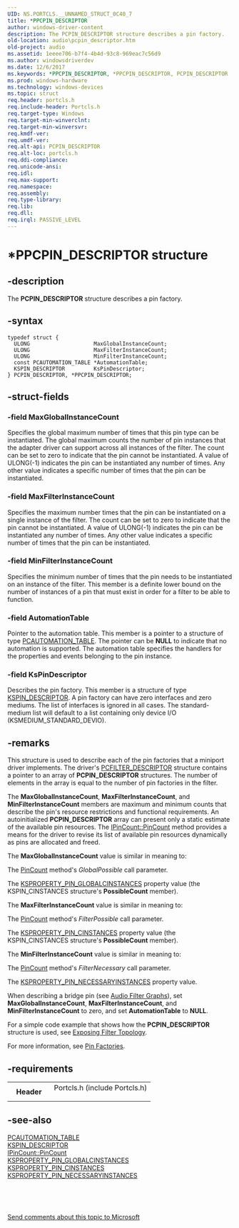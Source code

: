 ```yaml
---
UID: NS.PORTCLS.__UNNAMED_STRUCT_0C40_7
title: *PPCPIN_DESCRIPTOR
author: windows-driver-content
description: The PCPIN_DESCRIPTOR structure describes a pin factory.
old-location: audio\pcpin_descriptor.htm
old-project: audio
ms.assetid: 1eeee706-b7f4-4b4d-93c8-969eac7c56d9
ms.author: windowsdriverdev
ms.date: 12/6/2017
ms.keywords: *PPCPIN_DESCRIPTOR, *PPCPIN_DESCRIPTOR, PCPIN_DESCRIPTOR
ms.prod: windows-hardware
ms.technology: windows-devices
ms.topic: struct
req.header: portcls.h
req.include-header: Portcls.h
req.target-type: Windows
req.target-min-winverclnt: 
req.target-min-winversvr: 
req.kmdf-ver: 
req.umdf-ver: 
req.alt-api: PCPIN_DESCRIPTOR
req.alt-loc: portcls.h
req.ddi-compliance: 
req.unicode-ansi: 
req.idl: 
req.max-support: 
req.namespace: 
req.assembly: 
req.type-library: 
req.lib: 
req.dll: 
req.irql: PASSIVE_LEVEL
---
```


# *PPCPIN_DESCRIPTOR structure



## -description
The <b>PCPIN_DESCRIPTOR</b> structure describes a pin factory.



## -syntax

````
typedef struct {
  ULONG                    MaxGlobalInstanceCount;
  ULONG                    MaxFilterInstanceCount;
  ULONG                    MinFilterInstanceCount;
  const PCAUTOMATION_TABLE *AutomationTable;
  KSPIN_DESCRIPTOR         KsPinDescriptor;
} PCPIN_DESCRIPTOR, *PPCPIN_DESCRIPTOR;
````


## -struct-fields

### -field MaxGlobalInstanceCount

Specifies the global maximum number of times that this pin type can be instantiated. The global maximum counts the number of pin instances that the adapter driver can support across all instances of the filter. The count can be set to zero to indicate that the pin cannot be instantiated. A value of ULONG(-1) indicates the pin can be instantiated any number of times. Any other value indicates a specific number of times that the pin can be instantiated.


### -field MaxFilterInstanceCount

Specifies the maximum number times that the pin can be instantiated on a single instance of the filter. The count can be set to zero to indicate that the pin cannot be instantiated. A value of ULONG(-1) indicates the pin can be instantiated any number of times. Any other value indicates a specific number of times that the pin can be instantiated.


### -field MinFilterInstanceCount

Specifies the minimum number of times that the pin needs to be instantiated on an instance of the filter. This member is a definite lower bound on the number of instances of a pin that must exist in order for a filter to be able to function.


### -field AutomationTable

Pointer to the automation table. This member is a pointer to a structure of type <a href="audio.pcautomation_table">PCAUTOMATION_TABLE</a>. The pointer can be <b>NULL</b> to indicate that no automation is supported. The automation table specifies the handlers for the properties and events belonging to the pin instance.


### -field KsPinDescriptor

Describes the pin factory. This member is a structure of type <a href="stream.kspin_descriptor">KSPIN_DESCRIPTOR</a>. A pin factory can have zero interfaces and zero mediums. The list of interfaces is ignored in all cases. The standard-medium list will default to a list containing only device I/O (KSMEDIUM_STANDARD_DEVIO).


## -remarks
This structure is used to describe each of the pin factories that a miniport driver implements. The driver's <a href="..\portcls\ns-portcls-__unnamed_struct_0c40_9.md">PCFILTER_DESCRIPTOR</a> structure contains a pointer to an array of <b>PCPIN_DESCRIPTOR</b> structures. The number of elements in the array is equal to the number of pin factories in the filter.

The <b>MaxGlobalInstanceCount</b>, <b>MaxFilterInstanceCount</b>, and <b>MinFilterInstanceCount</b> members are maximum and minimum counts that describe the pin's resource restrictions and functional requirements. An autoinitialized <b>PCPIN_DESCRIPTOR</b> array can present only a static estimate of the available pin resources. The <a href="audio.ipincount_pincount">IPinCount::PinCount</a> method provides a means for the driver to revise its list of available pin resources dynamically as pins are allocated and freed.

The <b>MaxGlobalInstanceCount</b> value is similar in meaning to:

The <a href="audio.ipincount_pincount">PinCount</a> method's <i>GlobalPossible</i> call parameter.

The <a href="https://msdn.microsoft.com/library/windows/hardware/ff565200">KSPROPERTY_PIN_GLOBALCINSTANCES</a> property value (the KSPIN_CINSTANCES structure's <b>PossibleCount</b> member).

The <b>MaxFilterInstanceCount</b> value is similar in meaning to:

The <a href="audio.ipincount_pincount">PinCount</a> method's <i>FilterPossible</i> call parameter.

The <a href="https://msdn.microsoft.com/library/windows/hardware/ff565193">KSPROPERTY_PIN_CINSTANCES</a> property value (the KSPIN_CINSTANCES structure's <b>PossibleCount</b> member).

The <b>MinFilterInstanceCount</b> value is similar in meaning to:

The <a href="audio.ipincount_pincount">PinCount</a> method's <i>FilterNecessary</i> call parameter.

The <a href="https://msdn.microsoft.com/library/windows/hardware/ff565204">KSPROPERTY_PIN_NECESSARYINSTANCES</a> property value.

When describing a bridge pin (see <a href="https://msdn.microsoft.com/823de0d5-9368-4ae6-9f11-a8daa0640edd">Audio Filter Graphs</a>), set <b>MaxGlobalInstanceCount</b>, <b>MaxFilterInstanceCount</b>, and <b>MinFilterInstanceCount</b> to zero, and set <b>AutomationTable</b> to <b>NULL</b>.

For a simple code example that shows how the <b>PCPIN_DESCRIPTOR</b> structure is used, see <a href="https://msdn.microsoft.com/bf791f40-b2fb-48fe-8350-3b926db4ead7">Exposing Filter Topology</a>.

For more information, see <a href="https://msdn.microsoft.com/1399b8e1-bd73-4052-afa5-3e992be8789b">Pin Factories</a>.


## -requirements
<table>
<tr>
<th width="30%">
Header

</th>
<td width="70%">
<dl>
<dt>Portcls.h (include Portcls.h)</dt>
</dl>
</td>
</tr>
</table>

## -see-also
<dl>
<dt>
<a href="audio.pcautomation_table">PCAUTOMATION_TABLE</a>
</dt>
<dt>
<a href="stream.kspin_descriptor">KSPIN_DESCRIPTOR</a>
</dt>
<dt>
<a href="audio.ipincount_pincount">IPinCount::PinCount</a>
</dt>
<dt>
<a href="https://msdn.microsoft.com/library/windows/hardware/ff565200">KSPROPERTY_PIN_GLOBALCINSTANCES</a>
</dt>
<dt>
<a href="https://msdn.microsoft.com/library/windows/hardware/ff565193">KSPROPERTY_PIN_CINSTANCES</a>
</dt>
<dt>
<a href="https://msdn.microsoft.com/library/windows/hardware/ff565204">KSPROPERTY_PIN_NECESSARYINSTANCES</a>
</dt>
</dl>
 

 

<a href="mailto:wsddocfb@microsoft.com?subject=Documentation%20feedback [audio\audio]:%20PCPIN_DESCRIPTOR structure%20 RELEASE:%20(12/6/2017)&amp;body=%0A%0APRIVACY STATEMENT%0A%0AWe use your feedback to improve the documentation. We don't use your email address for any other purpose, and we'll remove your email address from our system after the issue that you're reporting is fixed. While we're working to fix this issue, we might send you an email message to ask for more info. Later, we might also send you an email message to let you know that we've addressed your feedback.%0A%0AFor more info about Microsoft's privacy policy, see http://privacy.microsoft.com/en-us/default.aspx." title="Send comments about this topic to Microsoft">Send comments about this topic to Microsoft</a>

